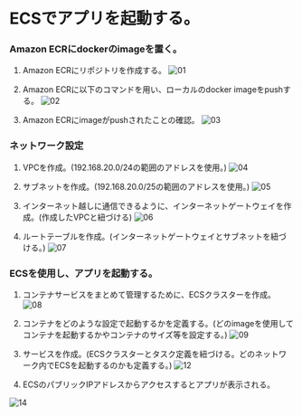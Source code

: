 # ECSでアプリを起動する。

### Amazon ECRにdockerのimageを置く。
1. Amazon ECRにリポジトリを作成する。
![01](https://user-images.githubusercontent.com/65029417/182013230-ebd1c04b-70c4-41d0-9dc8-a6df71c46a8b.png)

2. Amazon ECRに以下のコマンドを用い、ローカルのdocker imageをpushする。
![02](https://user-images.githubusercontent.com/65029417/182013250-1c829734-6b11-41d8-b4a5-1fb23700a060.png)

3. Amazon ECRにimageがpushされたことの確認。
![03](https://user-images.githubusercontent.com/65029417/182013270-4bae012e-04a5-4bab-9e09-8e443cff9ab4.png)

### ネットワーク設定
1. VPCを作成。(192.168.20.0/24の範囲のアドレスを使用。)
![04](https://user-images.githubusercontent.com/65029417/182013325-2d46ab16-236a-4f6e-9b75-876e17023a4b.png)

2. サブネットを作成。(192.168.20.0/25の範囲のアドレスを使用。)
![05](https://user-images.githubusercontent.com/65029417/182013360-d3e76fe0-c11a-4f4d-8c8b-30a96c569390.png)

3. インターネット越しに通信できるように、インターネットゲートウェイを作成。(作成したVPCと紐づける)
![06](https://user-images.githubusercontent.com/65029417/182013405-bfb1df5f-acab-4124-aac7-f8e09b6ef6d4.png)

4. ルートテーブルを作成。(インターネットゲートウェイとサブネットを紐づける。)
![07](https://user-images.githubusercontent.com/65029417/182013504-6f94c157-cc2b-43ed-b3c0-7bf6dadfeb76.png)

### ECSを使用し、アプリを起動する。
1. コンテナサービスをまとめて管理するために、ECSクラスターを作成。
![08](https://user-images.githubusercontent.com/65029417/182013711-ad632c12-a0fa-4a99-baf1-9d8e44c699b4.png)

2. コンテナをどのような設定で起動するかを定義する。(どのimageを使用してコンテナを起動するかやコンテナのサイズ等を設定する。)
![09](https://user-images.githubusercontent.com/65029417/182013782-c9f13628-2242-4bf4-bea9-b94c58833ad7.png)

3. サービスを作成。(ECSクラスターとタスク定義を紐づける。どのネットワーク内でECSを起動するのかも定義する。)
![12](https://user-images.githubusercontent.com/65029417/182014001-bcf8a435-9897-498b-ac1d-a81a3d2dbc83.png)

4. ECSのパブリックIPアドレスからアクセスするとアプリが表示される。

![14](https://user-images.githubusercontent.com/65029417/182014053-028a2dc4-1682-40a1-a1bc-a72d0433f935.png)


